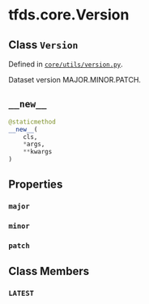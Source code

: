 <div itemscope itemtype="http://developers.google.com/ReferenceObject">
<meta itemprop="name" content="tfds.core.Version" />
<meta itemprop="path" content="Stable" />
<meta itemprop="property" content="major"/>
<meta itemprop="property" content="minor"/>
<meta itemprop="property" content="patch"/>
<meta itemprop="property" content="__new__"/>
<meta itemprop="property" content="LATEST"/>
</div>

# tfds.core.Version

## Class `Version`





Defined in [`core/utils/version.py`](https://github.com/tensorflow/datasets/tree/master/tensorflow_datasets/core/utils/version.py).

Dataset version MAJOR.MINOR.PATCH.

<h2 id="__new__"><code>__new__</code></h2>

``` python
@staticmethod
__new__(
    cls,
    *args,
    **kwargs
)
```





## Properties

<h3 id="major"><code>major</code></h3>



<h3 id="minor"><code>minor</code></h3>



<h3 id="patch"><code>patch</code></h3>





## Class Members

<h3 id="LATEST"><code>LATEST</code></h3>


